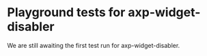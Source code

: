 # Playground tests for axp-widget-disabler
We are still awaiting the first test run for axp-widget-disabler.
